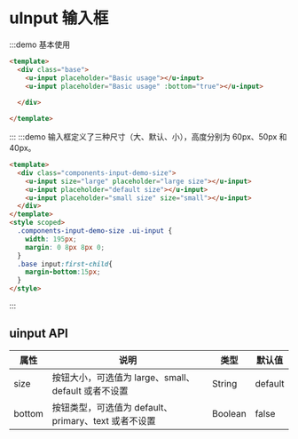 # uInput 输入框

:::demo 基本使用

```html
<template>
  <div class="base">
    <u-input placeholder="Basic usage"></u-input>
    <u-input placeholder="Basic usage" :bottom="true"></u-input>
  
  </div>

</template>
```

:::
:::demo <u-input/> 输入框定义了三种尺寸（大、默认、小），高度分别为 60px、50px 和 40px。

```html
<template>
  <div class="components-input-demo-size">
    <u-input size="large" placeholder="large size"></u-input>
    <u-input placeholder="default size"></u-input>
    <u-input placeholder="small size" size="small"></u-input>
  </div>
</template>
<style scoped>
  .components-input-demo-size .ui-input {
    width: 195px;
    margin: 0 8px 8px 0;
  }
  .base input:first-child{
    margin-bottom:15px;
  }
</style>
```

:::

## uinput API

| 属性  | 说明                                                 | 类型    | 默认值  |
| ----- | ---------------------------------------------------- | ------- | ------- |
| size  | 按钮大小，可选值为 large、small、default 或者不设置  | String  | default |
| bottom | 按钮类型，可选值为 default、primary、text 或者不设置 | Boolean  | false |
